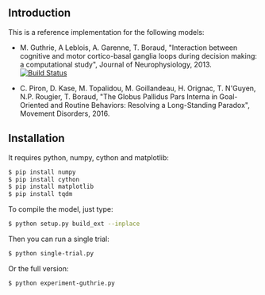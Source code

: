 ## Introduction

This is a reference implementation for the following models:

* M. Guthrie, A Leblois, A. Garenne, T. Boraud, "Interaction between cognitive
  and motor cortico-basal ganglia loops during decision making: a computational
  study", Journal of Neurophysiology, 2013. [![Build Status](https://travis-ci.org/rougier/basal-ganglia.svg?branch=guthrie_et_al_2013)](https://travis-ci.org/rougier/basal-ganglia)

* C. Piron, D. Kase, M. Topalidou, M. Goillandeau, H. Orignac, T. N'Guyen,
  N.P. Rougier, T. Boraud, "The Globus Pallidus Pars Interna in Goal-Oriented
  and Routine Behaviors: Resolving a Long-Standing Paradox", Movement
  Disorders, 2016.


## Installation

It requires python, numpy, cython and matplotlib:

```bash
$ pip install numpy
$ pip install cython
$ pip install matplotlib
$ pip install tqdm
```

To compile the model, just type:

```bash
$ python setup.py build_ext --inplace
```

Then you can run a single trial:

```bash
$ python single-trial.py
```


Or the full version:

```bash
$ python experiment-guthrie.py
```
